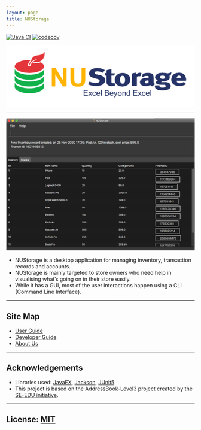 ```yaml
---
layout: page
title: NUStorage
---
```


[![Java CI](https://github.com/AY2021S1-CS2103T-T11-3/tp/workflows/Java%20CI/badge.svg)](https://github.com/AY2021S1-CS2103T-T11-3/tp/actions)
[![codecov](https://codecov.io/gh/AY2021S1-CS2103T-T11-3/tp/branch/master/graph/badge.svg)](https://codecov.io/gh/AY2021S1-CS2103T-T11-3/tp)

![Logo](./images/AboutUs/logo.png)

---

![Ui](./images/Ui.png)

* NUStorage is a desktop application for managing inventory, transaction records and accounts.
* NUStorage is mainly targeted to store owners who need help in visualising what’s going on in their store easily.
* While it has a GUI, most of the user interactions happen using a CLI (Command Line Interface).

---

## Site Map

* [User Guide](https://ay2021s1-cs2103t-t11-3.github.io/tp/UserGuide.html)
* [Developer Guide](https://ay2021s1-cs2103t-t11-3.github.io/tp/DeveloperGuide.html)
* [About Us](https://ay2021s1-cs2103t-t11-3.github.io/tp/AboutUs.html)

---

## Acknowledgements

* Libraries used: [JavaFX](https://openjfx.io/), [Jackson](https://github.com/FasterXML/jackson), [JUnit5](https://github.com/junit-team/junit5).
* This project is based on the AddressBook-Level3 project created by the [SE-EDU initiative](https://se-education.org).

---

## License: [MIT](LICENSE)
